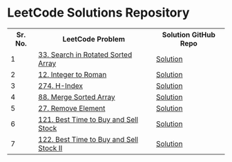 # LeetCode Solutions Repository

<table>
  <tr>
    <th>Sr. No.</th>
    <th>LeetCode Problem</th>
    <th>Solution GitHub Repo</th>
  </tr>
  <tr>
    <td>1</td>
    <td><a href="https://leetcode.com/problems/search-in-rotated-sorted-array/">33. Search in Rotated Sorted Array</a></td>
    <td><a href="https://github.com/AnkitaMungalpara/Leetcode-Solutions/blob/main/33_Search_in_Rotated_Sorted_Array.py">Solution</a></td>
  </tr>
  <tr>
    <td>2</td>
    <td><a href="https://leetcode.com/problems/integer-to-roman/">12. Integer to Roman</a></td>
    <td><a href="https://github.com/AnkitaMungalpara/Leetcode-Solutions/blob/main/12_Integer_to_Roman.py">Solution</a></td>
  </tr>
  <tr>
    <td>3</td>
    <td><a href="https://leetcode.com/problems/h-index/">274. H-Index</a></td>
    <td><a href="https://github.com/AnkitaMungalpara/Leetcode-Solutions/blob/main/274_H_Index.py">Solution</a></td>
  </tr>
  <tr>
    <td>4</td>
    <td><a href="https://leetcode.com/problems/h-index/">88. Merge Sorted Array</a></td>
    <td><a href="https://github.com/AnkitaMungalpara/Leetcode-Solutions/blob/main/88_Merge_Sorted_Array.py">Solution</a></td>
  </tr>
  <tr>
    <td>5</td>
    <td><a href="https://leetcode.com/problems/h-index/">27. Remove Element</a></td>
    <td><a href="https://github.com/AnkitaMungalpara/Leetcode-Solutions/blob/main/27_Remove_Element.py">Solution</a></td>
  </tr>
  <tr>
    <td>6</td>
    <td><a href="https://leetcode.com/problems/h-index/">121. Best Time to Buy and Sell Stock</a></td>
    <td><a href="https://github.com/AnkitaMungalpara/Leetcode-Solutions/blob/main/121_Best_Time_to_Buy_and_Sell_Stock.py">Solution</a></td>
  </tr>
  <tr>
    <td>7</td>
    <td><a href="https://leetcode.com/problems/h-index/">122. Best Time to Buy and Sell Stock II</a></td>
    <td><a href="https://github.com/AnkitaMungalpara/Leetcode-Solutions/blob/main/122_Best_Time_to_Buy_and_Sell_Stock_II.py">Solution</a></td>
  </tr>
</table>
